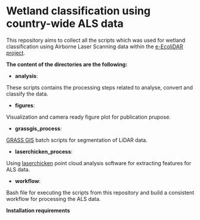 # Wetland classification using country-wide ALS data

This repository aims to collect all the scripts which was used for wetland classification using Airborne Laser Scanning data within the [e-EcoliDAR project](https://www.esciencecenter.nl/project/eecolidar).

**The content of the directories are the following:**

- **analysis**:

These scripts contains the processing steps related to analyse, convert and classify the data.

- **figures**:

Visualization and camera ready figure plot for publication prupose.

- **grassgis_process**:

[GRASS GIS](https://grass.osgeo.org/) batch scripts for segmentation of LiDAR data. 

- **laserchicken_process**:

Using [laserchicken](https://github.com/eEcoLiDAR/laserchicken) point cloud analysis software for extracting features for ALS data. 

- **workflow**:

Bash file for executing the scripts from this repository and build a consistent workflow for processing the ALS data. 

**Installation requirements**
